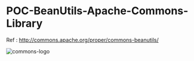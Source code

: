 # POC-BeanUtils-Apache-Commons-Library
Ref : http://commons.apache.org/proper/commons-beanutils/

![commons-logo](https://user-images.githubusercontent.com/25294734/30025612-7e56c236-91a3-11e7-8746-7f0c2d3f1ca1.png)

